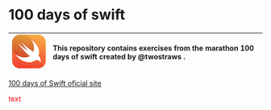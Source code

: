 # 100 days of swift 

![Swift logo](logo.png) | This repository contains exercises from the marathon 100 days of swift created by @twostraws .
:--------- | :------

[100 days of Swift oficial site](https://www.hackingwithswift.com/100)

<span style="color: red;">text</span>
